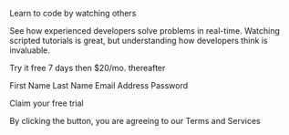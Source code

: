 Learn to code by watching others

See how experienced developers solve problems in real-time. Watching scripted tutorials is great,
but understanding how developers think is invaluable.

Try it free 7 days then $20/mo. thereafter

First Name
Last Name
Email Address
Password

Claim your free trial

By clicking the button, you are agreeing to our Terms and Services
